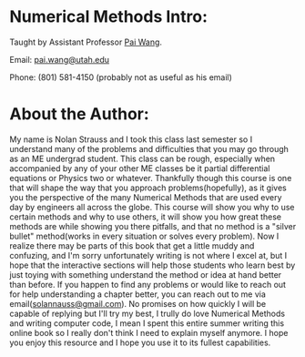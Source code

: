 # **Numerical Methods Intro**:

Taught by Assistant Professor [Pai Wang](https://mech.utah.edu/faculty/pai-wang/).

Email: pai.wang@utah.edu

Phone: (801) 581-4150 (probably not as useful as his email)

# **About the Author**:
My name is Nolan Strauss and I took this class last semester so I understand many of the problems and difficulties that you may go through as an ME undergrad student. This class can be rough, especially when accompanied by any of your  other ME classes be it partial differential equations or Physics two or whatever. Thankfully though this course is one that will shape the way that you approach problems(hopefully), as it gives you the perspective of the many Numerical Methods that are used every day by engineers all across the globe. This course will show you why to use certain methods and why to use others, it will show you how great these methods are while showing you there pitfalls, and that no method is a "silver bullet" method(works in every situation or solves every problem). Now I realize there may be parts of this book that get a little muddy and confuzing, and I'm sorry unfortunately writing is not where I excel at, but I hope that the interactive sections will help those students who learn best by just toying with something understand the method or idea at hand better than before. If you happen to find any problems or would like to reach out for help understanding a chapter better, you can reach out to me via email(solannauss@gmail.com). No promises on how quickly I will be capable of replying but I'll try my best, I trully do love Numerical Methods and writing computer code, I mean I spent this entire summer writing this online book so I really don't think I need to explain myself anymore. I hope you enjoy this resource and I hope you use it to its fullest capabilities.
